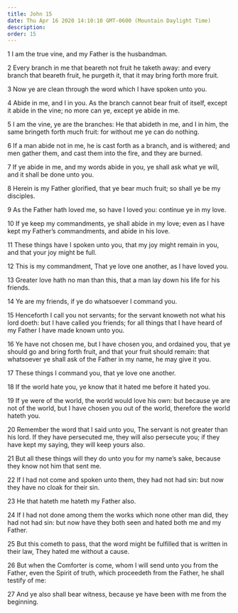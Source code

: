```yaml
---
title: John 15
date: Thu Apr 16 2020 14:10:10 GMT-0600 (Mountain Daylight Time)
description: 
order: 15
---
```


<p>1 I am the true vine, and my Father is the husbandman.</p>
<p>
  2 Every branch in me that beareth not fruit he taketh away: and every branch
  that beareth fruit, he purgeth it, that it may bring forth more fruit.
</p>
<p>3 Now ye are clean through the word which I have spoken unto you.</p>
<p>
  4 Abide in me, and I in you. As the branch cannot bear fruit of itself, except
  it abide in the vine; no more can ye, except ye abide in me.
</p>
<p>
  5 I am the vine, ye are the branches: He that abideth in me, and I in him, the
  same bringeth forth much fruit: for without me ye can do nothing.
</p>
<p>
  6 If a man abide not in me, he is cast forth as a branch, and is withered; and
  men gather them, and cast them into the fire, and they are burned.
</p>
<p>
  7 If ye abide in me, and my words abide in you, ye shall ask what ye will, and
  it shall be done unto you.
</p>
<p>
  8 Herein is my Father glorified, that ye bear much fruit; so shall ye be my
  disciples.
</p>
<p>
  9 As the Father hath loved me, so have I loved you: continue ye in my love.
</p>
<p>
  10 If ye keep my commandments, ye shall abide in my love; even as I have kept
  my Father&#x2019;s commandments, and abide in his love.
</p>
<p>
  11 These things have I spoken unto you, that my joy might remain in you, and
  that your joy might be full.
</p>
<p>12 This is my commandment, That ye love one another, as I have loved you.</p>
<p>
  13 Greater love hath no man than this, that a man lay down his life for his
  friends.
</p>
<p>14 Ye are my friends, if ye do whatsoever I command you.</p>
<p>
  15 Henceforth I call you not servants; for the servant knoweth not what his
  lord doeth: but I have called you friends; for all things that I have heard of
  my Father I have made known unto you.
</p>
<p>
  16 Ye have not chosen me, but I have chosen you, and ordained you, that ye
  should go and bring forth fruit, and that your fruit should remain: that
  whatsoever ye shall ask of the Father in my name, he may give it you.
</p>
<p>17 These things I command you, that ye love one another.</p>
<p>18 If the world hate you, ye know that it hated me before it hated you.</p>
<p>
  19 If ye were of the world, the world would love his own: but because ye are
  not of the world, but I have chosen you out of the world, therefore the world
  hateth you.
</p>
<p>
  20 Remember the word that I said unto you, The servant is not greater than his
  lord. If they have persecuted me, they will also persecute you; if they have
  kept my saying, they will keep yours also.
</p>
<p>
  21 But all these things will they do unto you for my name&#x2019;s sake,
  because they know not him that sent me.
</p>
<p>
  22 If I had not come and spoken unto them, they had not had sin: but now they
  have no cloak for their sin.
</p>
<p>23 He that hateth me hateth my Father also.</p>
<p>
  24 If I had not done among them the works which none other man did, they had
  not had sin: but now have they both seen and hated both me and my Father.
</p>
<p>
  25 But this cometh to pass, that the word might be fulfilled that is written
  in their law, They hated me without a cause.
</p>
<p>
  26 But when the Comforter is come, whom I will send unto you from the Father,
  even the Spirit of truth, which proceedeth from the Father, he shall testify
  of me:
</p>
<p>
  27 And ye also shall bear witness, because ye have been with me from the
  beginning.
</p>
